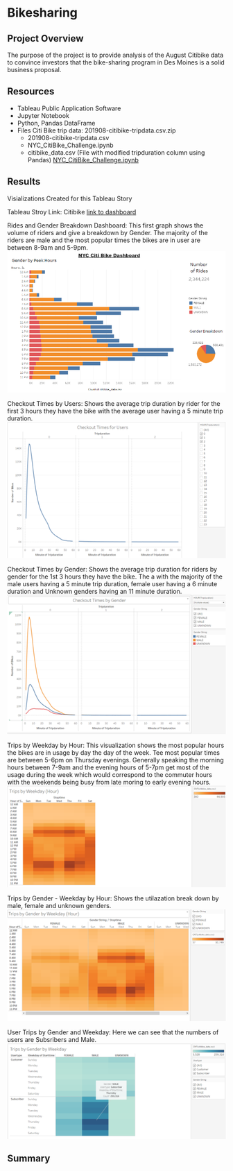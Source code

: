 # Bikesharing

## Project Overview
The purpose of the project is to provide analysis of the August Citibike data to convince investors that the bike-sharing program in Des Moines is a solid business proposal.

## Resources
 * Tableau Public Application Software
 * Jupyter Notebook
 * Python, Pandas DataFrame
 * Files Citi Bike trip data: 201908-citibike-tripdata.csv.zip
	* 201908-citibike-tripdata.csv
	* NYC_CitiBike_Challenge.ipynb
	* citibike_data.csv (File with modified tripduration column using Pandas)
	  [NYC_CitiBike_Challenge.ipynb](https://github.com/timbialek/Bikesharing/blob/main/NYC_CitiBike_Challenge.ipynb)


## Results

Visializations Created for this Tableau Story

Tableau Stroy Link: Citibike
[link to dashboard](https://public.tableau.com/app/profile/timothy.bialek/viz/NYCBikeChallenge_16513578165240/CitibikeStory?publish=yes)

Rides and Gender Breakdown Dashboard:
This first graph shows the volume of riders and give a breakdown by Gender.  The majority of the riders are male and the most popular times the bikes are in user are between 8-9am and 5-9pm.
![](https://github.com/timbialek/Bikesharing/blob/main/Images/Dashboard.PNG)

Checkout Times by Users:
Shows the average trip duration by rider for the first 3 hours they have the bike with the average user having a 5 minute trip duration.
![](https://github.com/timbialek/Bikesharing/blob/main/Images/1-Checkout%20Times%20for%20Users.PNG)

Checkout Times by Gender:
Shows the average trip duration for riders by gender for the 1st 3 hours they have the bike.  The a with the majority of the male users having a 5 minute trip duration, female user having a 6 minute duration and Unknown genders having an 11 minute duration.
![](https://github.com/timbialek/Bikesharing/blob/main/Images/2-Checkout%20Times%20by%20Gender.PNG)

Trips by Weekday by Hour:
This visualization shows the most popular hours the bikes are in usage by day the day of the week.  Tee most popular times are between 5-6pm on Thursday evenings.  Generally speaking the morning hours between 7-9am and the evening hours of 5-7pm get most of the usage during the week which would correspond to the commuter hours with the weekends being busy from late moring to early evening hours.
![](https://github.com/timbialek/Bikesharing/blob/main/Images/3-Trips%20by%20Weekday%20per%20Hour.PNG)

Trips by Gender - Weekday by Hour:
Shows the utilazation break down by male, female and unknown genders.
![](https://github.com/timbialek/Bikesharing/blob/main/Images/4-Trips%20by%20Gender%20(Weekday%20per%20Hour).PNG)

User Trips by Gender and Weekday:
Here we can see that the numbers of users are Subsribers and Male. 
![](https://github.com/timbialek/Bikesharing/blob/main/Images/5-User%20Trips%20by%20Gender%20by%20Weekday.PNG)


## Summary